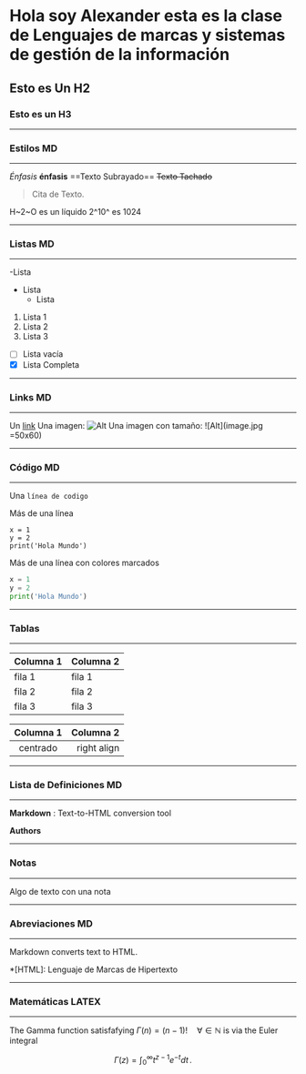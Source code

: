 # Hola soy Alexander esta es la clase de Lenguajes de marcas y sistemas de gestión de la información
## Esto es Un H2
### Esto  es un H3

___________
### Estilos MD
___________
*Énfasis* __énfasis__
==Texto Subrayado==
~~Texto Tachado~~
> Cita de Texto.

H~2~O es un líquido
2^10^ es 1024

______
### Listas MD
____

-Lista
* Lista
	+ Lista

1. Lista 1
2. Lista 2
3. Lista 3

- [ ] Lista vacía
- [x] Lista Completa

_____
### Links MD
____________

Un [link](http://google.com)
Una imagen: ![Alt](img.jpg)
Una imagen con tamaño: ![Alt](image.jpg =50x60)

_____
### Código MD
_____

Una `línea de codigo`

Más de una línea
```
x = 1
y = 2
print('Hola Mundo')
```

Más de una línea con colores marcados
```python
x = 1
y = 2
print('Hola Mundo')
```
____
### Tablas
___

Columna 1 | Columna 2
-------------  |--------
fila 1            | fila 1 
fila 2			| fila 2
fila 3           | fila 3

| Columna 1 | Columna 2 |
|:------------:|---------:|
| centrado | right align |


_____
### Lista de Definiciones MD
____

__Markdown__
: Text-to-HTML conversion tool

__Authors__

___
### Notas
____

Algo de texto con una nota
[^1]: La nota.


___________
### Abreviaciones MD
______

Markdown converts text to HTML.

*[HTML]: Lenguaje de Marcas de Hipertexto


______________
### Matemáticas LATEX 
__________

The  Gamma function satisfafying
$\Gamma(n) = (n-1)!\quad\forall\in\mathbb N$ is via the Euler integral

$$
\Gamma(z) = \int_0^\infty t^{z-1}e^{-t}dt\,.
$$
